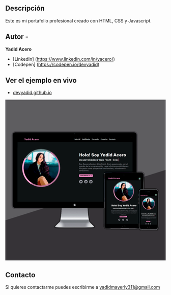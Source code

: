 ## Descripción

Este es mi portafolio profesional creado con HTML, CSS y Javascript.

## Autor -
**Yadid Acero**

* [LinkedIn] (https://www.linkedin.com/in/yacero/)
* [Codepen] (https://codepen.io/devyadid)

## Ver el ejemplo en vivo
- [devyadid.github.io](https://devyadid.github.io/)

<a title="Yadid Portfolio Cover" href="https://devyadid.github.io/"><img src="https://github.com/devyadid/devyadid.github.io/blob/main/assets/projects/projects_portfolio_cover.png" alt="Yadid Portfolio Cover"  target="_blank" /></a>

## Contacto
Si quieres contactarme puedes escribirme a yadidmayerly311@gmail.com
